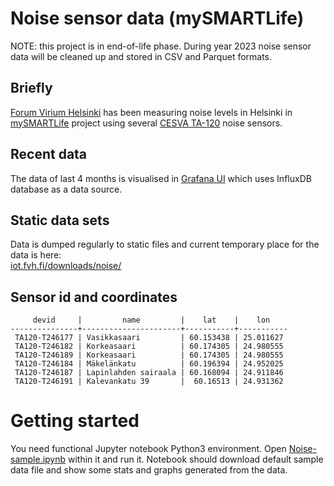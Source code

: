 # Noise sensor data (mySMARTLife)

NOTE: this project is in end-of-life phase. 
During year 2023 noise sensor data will be cleaned up and stored in CSV and Parquet formats.

## Briefly

[Forum Virium Helsinki](https://forumvirium.fi/) has been measuring noise levels
in Helsinki in [mySMARTLife](https://www.mysmartlife.eu/mysmartlife/) 
project using several
[CESVA TA-120](https://www.cesva.com/en/products/sensors-terminals/TA120/) noise sensors.

## Recent data

The data of last 4 months is visualised in 
[Grafana UI](https://iot.fvh.fi/grafana/d/mnWQ_DOiz/melumittarit-noise-sensors?orgId=6&refresh=30s)
which uses InfluxDB database as a data source.

## Static data sets

Data is dumped regularly to static files and current temporary place for the data is here:  
[iot.fvh.fi/downloads/noise/](https://iot.fvh.fi/downloads/noise/)

## Sensor id and coordinates

```
     devid     |         name         |    lat    |    lon    
---------------+----------------------+-----------+-----------
 TA120-T246177 | Vasikkasaari         | 60.153438 | 25.011627
 TA120-T246182 | Korkeasaari          | 60.174305 | 24.980555
 TA120-T246189 | Korkeasaari          | 60.174305 | 24.980555
 TA120-T246184 | Mäkelänkatu          | 60.196394 | 24.952025
 TA120-T246187 | Lapinlahden sairaala | 60.168094 | 24.911846
 TA120-T246191 | Kalevankatu 39       |  60.16513 | 24.931362
```

# Getting started

You need functional Jupyter notebook Python3 environment. 
Open [Noise-sample.ipynb](Noise-sample.ipynb) within it and run it. 
Notebook should download default sample data file and show some stats
and graphs generated from the data.
